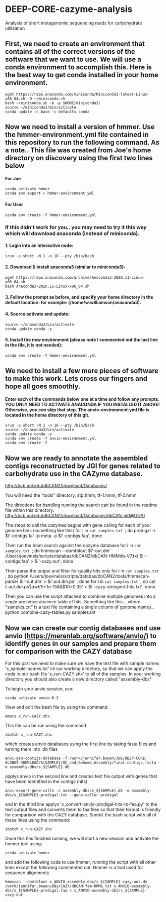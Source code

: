 # DEEP-CORE-cazyme-analysis
Analysis of short metagenomic sequencing reads for carbohydrate utilization

## First, we need to create an environment that contains all of the correct versions of the software that we want to use. We will use a conda environment to accomplish this. Here is the best way to get conda installed in your home environment.

    wget https://repo.anaconda.com/miniconda/Miniconda3-latest-Linux-x86_64.sh -O ~/miniconda.sh
    bash ~/miniconda.sh -b -p $HOME/miniconda3/
    source ~/miniconda3/bin/activate
    conda update -n base -c defaults conda
    
## Now we need to install a version of hmmer.  Use the hmmer-environment.yml file contained in this repository to run the following command. As a note.. This file was created from Joe's home directory on discovery using the first two lines below

#### For Joe

    conda activate hmmer
    conda env export > hmmer-environment.yml

#### For User

    conda env create -f hmmer-environment.yml

### If this didn't work for you.. you may need to try it this way which will download anaconda (instead of miniconda).

#### 1. Login into an interactive node:

    srun -p short -N 1 -n 16 --pty /bin/bash

#### 2. Download & install anaconda3 (similar to miniconda3):

    wget https://repo.anaconda.com/archive/Anaconda3-2020.11-Linux-x86_64.sh
    bash Anaconda3-2020.11-Linux-x86_64.sh

#### 3. Follow the prompt as before, and specify your home directory in the default location: for example: (/home/w.williamson/anaconda3).

#### 4. Source activate and update:
     
    source ~/anaconda3/bin/activate
    conda update conda -y

#### 5. Install the new environment (please note I commented out the last line in the file, it is not needed):

    conda env create -f hmmer-environment.yml

## We need to install a few more pieces of software to make this work. Lets cross our fingers and hope all goes smoothly.

#### Enter each of the commands below one at a time and follow any prompts. YOU ONLY NEED TO ACTIVATE ANACONDA IF YOU INSTALLED IT ABOVE! Otherwise, you can skip that step. The anvio-environment.yml file is located in the home directory of this git.

    srun -p short -N 1 -n 16 --pty /bin/bash
    source ~/anaconda3/bin/activate
    conda update conda -y
    conda env create -f anvio-environment.yml
    conda env create -f 

## Now we are ready to annotate the assembled contigs reconstructed by JGI for genes related to carbohydrate use in the CAZyme database.


http://bcb.unl.edu/dbCAN2/download/Databases/

You will need the "tools" directory, stp.hmm, tf-1.hmm, tf-2.hmm

The directions for handling running the search can be found in the readme file within this directory.
http://bcb.unl.edu/dbCAN2/download/Databases/dbCAN-old@UGA/

The steps to call the cazymes begins with gene calling for each of your genome bins (something like this)
for i in `cat samples.txt `; do prodigal -i $i'-contigs.fa' -p meta -a $i'-contigs.faa'; done

Then run the hmm search against the cazyme database
for i in `cat samples.txt `; do hmmscan --domtblout $i'-out.dm' /Users/joevineis/scripts/databas/dbCAN2/dbCAN-HMMdb-V7.txt $i'-contigs.faa' > $i'-cazy.out'; done

Then parse the output and filter for quality hits only 
for i in `cat samples.txt `; do python /Users/joevineis/scripts/databas/dbCAN2/tools/hmmscan-parser $i'-out.dm' > $i'.out.dm.ps' ; done
for i in `cat samples.txt `; do cat $i'.out.dm.ps' | awk '$5<1e-15&&$10>0.35' > $i'-cazy-stringent-hits.txt'; done

Then you can use the script attached to combine multiple genomes into a single presence absence table of hits. Something like this... where "samples.txt" is a text file containing a single column of genome names.. 
python combine-cazy-tables.py samples.txt


## Now we can create our contig databases and use anvio (https://merenlab.org/software/anvio/) to identify genes in our samples and prepare them for comparison with the CAZY database

For this part we need to make sure we have the text file with sample names 'x_sample-names.txt' ini our working directory, so that we can apply the code in our bash file 'x_run-CAZY.shx' to all of the samples. In your working directory you should also create a new directory called "assembly-dbs"

To begin your anvio session, use:

    conda activate anvio-6.2

View and edit the bash file by using the command:

    emacs x_run-CAZY.shx

This file can be run using the command 

    sbatch x_run-CAZY.shx
    
which creates anvio databases using the first line by taking fasta files and turning them into .db files

    anvi-gen-contigs-database -f /work/jennifer.bowen/JOE/DEEP-CORE-GLOBUS-DOWNLOAD/${SAMPLE}/QC_and_Genome_Assembly/final.contigs.fasta -o assembly-dbs/s_${SAMPLE}.db

applys anvio in the second line and creates text file output with genes that have been identified in the contigs (hits)

    anvi-export-gene-calls -c assembly-dbs/s_${SAMPLE}.db -o assembly-dbs/s_${SAMPLE}-prodigal.txt --gene-caller prodigal
    
and in the third line applys 'x_convert-anvio-prodigal-hits-to-faa.py' to the text output files and converts them to faa files so that their format is friendly for comparison with the CAZY database. Sumbit the bash script with all of these lines using the command:

    sbatch x_run-CAZY.shx

Once this has finished running, we will start a new session and activate the hmmer tool using: 

    conda activate hmmer
    
and add the following code to use hmmer, running the script with all other lines except the following commented out. Hmmer is a tool used for sequence alignments

    hmmscan --domtblout x_ANVIO-assembly-dbs/s_${SAMPLE}-cazy-out.dm /work/jennifer.bowen/DBs/CAZY/dbCAN-fam-HMMs.txt x_ANVIO-assembly-dbs/s_${SAMPLE}-prodigal.faa > x_ANVIO-assembly-dbs/s_${SAMPLE}-cazy.out
